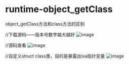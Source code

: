 # runtime-object_getClass
object_getClass方法和class方法的区别

//下载源码——版本号数字越大越好
![image](https://github.com/iOScontiue/runtime-object_getClass/blob/master/brow-1.gif)

//源码查看
![image](https://github.com/iOScontiue/runtime-object_getClass/blob/master/brow-2.gif)

//自定义struct class类，目的是暴露出isa指针变量
![image](https://github.com/iOScontiue/runtime-object_getClass/blob/master/customStruct.gif)
